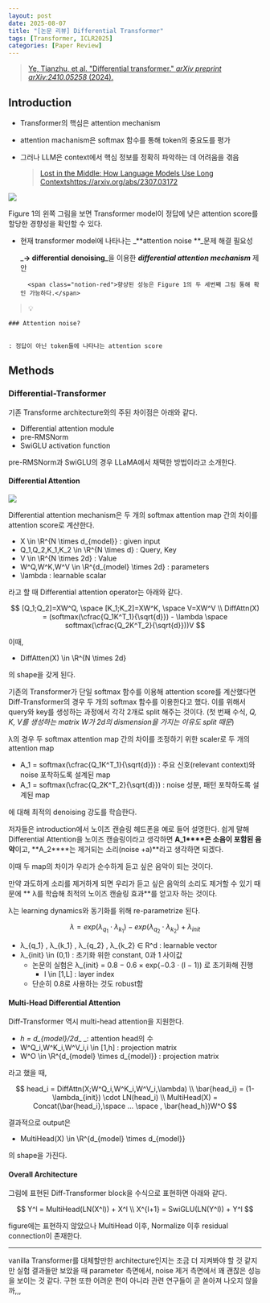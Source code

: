 ```yaml
---
layout: post
date: 2025-08-07
title: "[논문 리뷰] Differential Transformer"
tags: [Transformer, ICLR2025]
categories: [Paper Review]
---
```


> [Ye, Tianzhu, et al. "Differential transformer." ](https://arxiv.org/abs/2410.05258)[_arXiv preprint arXiv:2410.05258_](https://arxiv.org/abs/2410.05258)[ (2024).](https://arxiv.org/abs/2410.05258)



## Introduction

- Transformer의 핵심은 attention mechanism
- attention machanism은 softmax 함수를 통해 token의 중요도를 평가
- 그러나 LLM은 context에서 핵심 정보를 정확히 파악하는 데 어려움을 겪음

	> [Lost in the Middle: How Language Models Use Long Contextshttps://arxiv.org/abs/2307.03172](https://arxiv.org/abs/2307.03172)


![](https://prod-files-secure.s3.us-west-2.amazonaws.com/542b861c-36a8-4051-84e5-8804b6728dba/9083ea56-691a-4752-ae26-47f403431ac8/image.png?X-Amz-Algorithm=AWS4-HMAC-SHA256&X-Amz-Content-Sha256=UNSIGNED-PAYLOAD&X-Amz-Credential=ASIAZI2LB466RVS35VBG%2F20251008%2Fus-west-2%2Fs3%2Faws4_request&X-Amz-Date=20251008T032216Z&X-Amz-Expires=3600&X-Amz-Security-Token=IQoJb3JpZ2luX2VjEBwaCXVzLXdlc3QtMiJHMEUCICO0AdWD2N5zka4G1cXRsX35DcaqfeEVlwXnTnyW1tBAAiEAg0cPkbaRtj%2B%2BrmxK9y%2FCdoQgbo92eW%2FJrkTl3VueNAUqiAQItP%2F%2F%2F%2F%2F%2F%2F%2F%2F%2FARAAGgw2Mzc0MjMxODM4MDUiDP9ifFxItpW5Qu5%2FzircA2%2BUy83Fnfhb%2F62K4dOeuh93NrtGDHINC7%2FFHXGuldyE%2Fo26ltHIVCOYzrFAeHnCLjTg61z%2BVshv5zHQrvg3M2VAV%2BIxM7SNfZkQxf%2FNKPsqY3c5zLxLEhF6%2BsYWyEUkAP2zsTKlMOInV1zFc4%2BN29bYb8bDksbvdQaBMvp7oQUyiGoKQJDdm57p9h9RDsd4IB6Y0Kem978GXgzVBfAkcwSY9p6TFmcIdkGbw%2FHLde48n8CHMsItWwA49%2FyKIEuOSWJf7V%2BvpZWtwhuLCcRuu%2Bf4jT8XGRInakprW9upSeTCzilTDE6lFOlXWZlXsALxLpFrEyS2hbRjZufy3HOHNrqNPxsRC1duO8dcWV0fEYZaGbQ9zKmR1TxTIVd63w8t5FPb2k%2Bd2yOEIHoijnlKF6cjYoasFCyycHd7GoWUq0KPRyZeMaBw5wWG96t1Q3VILlP3d7sbZ6RbHT5IRUty8mzbUYu1f1ZD4Bh861VJKo%2BYrG05ImruyYQHQLZJ%2B5C8JsbKtujvhtPOVW7VgYker98miLbse%2BRJ7fGPpDRy5u40c0xbYLTw3ELLJVZRznYoM6jfS9FQs8vkThU47iatRM1rCXItCYVLIGLPnwv7iChZxqmy1jiwMt34djjnMO%2Bvl8cGOqUBgqhEXX47yAEhDxpQEGIBD%2FGbMLkuOqp6OTqqOYJ9C1tO8e%2BiVqCMjMKL9XAVbdei4txNVYdaWj9IZFadVfE1%2FaIOUhSPua8S6MSmSsbXgT73fqr%2F%2FuX5aFirE3E5%2BlEI1CK8rCYf21541ExyzajZ4iK2p8%2Fv0y%2FPOGgAmbSbvsTMvrrKiOEY65qvFSrBcoWu%2FGH6rdKi5%2B0kvPGWGe3M5hRAo%2B9Y&X-Amz-Signature=e9a38d0cc1051787d36acaeb9fccd92ae3a286e4650c10face104d1179cbda18&X-Amz-SignedHeaders=host&x-amz-checksum-mode=ENABLED&x-id=GetObject)


Figure 1의 왼쪽 그림을 보면 Transformer model이 정답에 낮은 attention score를 할당한 경향성을 확인할 수 있다.

- 현재 transformer model에 나타나는 _**attention noise **_문제 해결 필요성

	_**→ differential denoising**_을 이용한 _**differential attention mechanism**_ 제안


		<span class="notion-red">향상된 성능은 Figure 1의 두 세번째 그림 통해 확인 가능하다.</span>


> 💡 


	### Attention noise?


	: 정답이 아닌 token들에 나타나는 attention score



## Methods



### Differential-Transformer


기존 Transforme architecture와의 주된 차이점은 아래와 같다.

- Differential attention module
- pre-RMSNorm
- SwiGLU activation function

pre-RMSNorm과 SwiGLU의 경우 LLaMA에서 채택한 방법이라고 소개한다.



#### Differential Attention


![](https://prod-files-secure.s3.us-west-2.amazonaws.com/542b861c-36a8-4051-84e5-8804b6728dba/116d70b2-1963-4810-9167-f4c7d8a06e8f/image.png?X-Amz-Algorithm=AWS4-HMAC-SHA256&X-Amz-Content-Sha256=UNSIGNED-PAYLOAD&X-Amz-Credential=ASIAZI2LB466RVS35VBG%2F20251008%2Fus-west-2%2Fs3%2Faws4_request&X-Amz-Date=20251008T032216Z&X-Amz-Expires=3600&X-Amz-Security-Token=IQoJb3JpZ2luX2VjEBwaCXVzLXdlc3QtMiJHMEUCICO0AdWD2N5zka4G1cXRsX35DcaqfeEVlwXnTnyW1tBAAiEAg0cPkbaRtj%2B%2BrmxK9y%2FCdoQgbo92eW%2FJrkTl3VueNAUqiAQItP%2F%2F%2F%2F%2F%2F%2F%2F%2F%2FARAAGgw2Mzc0MjMxODM4MDUiDP9ifFxItpW5Qu5%2FzircA2%2BUy83Fnfhb%2F62K4dOeuh93NrtGDHINC7%2FFHXGuldyE%2Fo26ltHIVCOYzrFAeHnCLjTg61z%2BVshv5zHQrvg3M2VAV%2BIxM7SNfZkQxf%2FNKPsqY3c5zLxLEhF6%2BsYWyEUkAP2zsTKlMOInV1zFc4%2BN29bYb8bDksbvdQaBMvp7oQUyiGoKQJDdm57p9h9RDsd4IB6Y0Kem978GXgzVBfAkcwSY9p6TFmcIdkGbw%2FHLde48n8CHMsItWwA49%2FyKIEuOSWJf7V%2BvpZWtwhuLCcRuu%2Bf4jT8XGRInakprW9upSeTCzilTDE6lFOlXWZlXsALxLpFrEyS2hbRjZufy3HOHNrqNPxsRC1duO8dcWV0fEYZaGbQ9zKmR1TxTIVd63w8t5FPb2k%2Bd2yOEIHoijnlKF6cjYoasFCyycHd7GoWUq0KPRyZeMaBw5wWG96t1Q3VILlP3d7sbZ6RbHT5IRUty8mzbUYu1f1ZD4Bh861VJKo%2BYrG05ImruyYQHQLZJ%2B5C8JsbKtujvhtPOVW7VgYker98miLbse%2BRJ7fGPpDRy5u40c0xbYLTw3ELLJVZRznYoM6jfS9FQs8vkThU47iatRM1rCXItCYVLIGLPnwv7iChZxqmy1jiwMt34djjnMO%2Bvl8cGOqUBgqhEXX47yAEhDxpQEGIBD%2FGbMLkuOqp6OTqqOYJ9C1tO8e%2BiVqCMjMKL9XAVbdei4txNVYdaWj9IZFadVfE1%2FaIOUhSPua8S6MSmSsbXgT73fqr%2F%2FuX5aFirE3E5%2BlEI1CK8rCYf21541ExyzajZ4iK2p8%2Fv0y%2FPOGgAmbSbvsTMvrrKiOEY65qvFSrBcoWu%2FGH6rdKi5%2B0kvPGWGe3M5hRAo%2B9Y&X-Amz-Signature=0f78f29e4a75c215bc8c0bd8cddb6fbcd22a86f38d3c5046f8104ca0f317eb63&X-Amz-SignedHeaders=host&x-amz-checksum-mode=ENABLED&x-id=GetObject)


Differential attention mechanism은 두 개의 softmax attention map 간의 차이를 attention score로 계산한다.

- X \in \R^{N \times d\_{model}} : given input
- Q\_1,Q\_2,K\_1,K\_2 \in \R^{N \times d} : Query, Key
- V \in \R^{N \times 2d} : Value
- W^Q,W^K,W^V \in \R^{d\_{model} \times 2d} : parameters
- \lambda : learnable scalar

라고 할 때 Differential attention operator는 아래와 같다.


$$
[Q_1;Q_2]=XW^Q, \space [K_1;K_2]=XW^K, \space V=XW^V \\
DiffAttn(X) = (softmax(\cfrac{Q_1K^T_1}{\sqrt{d}}) - \lambda \space softmax(\cfrac{Q_2K^T_2}{\sqrt{d}}))V
$$


이때,

- DiffAtten(X) \in \R^{N \times 2d}

의 shape을 갖게 된다.


기존의 Transformer가 단일 softmax 함수를 이용해 attention score를 계산했다면 Diff-Transformer의 경우 두 개의 softmax 함수를 이용한다고 했다. 이를 위해서 query와 key를 생성하는 과정에서 각각 2개로 split 해주는 것이다. <span class="notion-red">(첫 번째 수식, </span><span class="notion-red">_Q, K, V를 생성하는 matrix W가 2d의 dismension을 가지는 이유도 split 때문_</span><span class="notion-red">)</span>


 λ의 경우 두 softmax attention map 간의 차이를 조정하기 위한 scaler로 두 개의 attention map

- A\_1 = softmax(\cfrac{Q\_1K^T\_1}{\sqrt{d}}) : 주요 신호(relevant context)와 noise 포착하도록 설계된 map
- A\_1 = softmax(\cfrac{Q\_2K^T\_2}{\sqrt{d}}) : noise 성분, 패턴 포착하도록 설계된 map 

에 대해 최적의 denoising 강도를 학습한다.


저자들은 introduction에서 노이즈 캔슬링 헤드폰을 예로 들어 설명한다. 쉽게 말해 Differential Attention을 노이즈 캔슬링이라고 생각하면 **A\_1****은 소음이 포함된 음악**이고, **A\_2****는 제거되는 소리(noise +a)**라고 생각하면 되겠다. 


이때 두 map의 차이가 우리가 순수하게 듣고 싶은 음악이 되는 것이다. 


만약 과도하게 소리를 제거하게 되면 우리가 듣고 싶은 음악의 소리도 제거할 수 있기 때문에 ** λ를 학습해 최적의 노이즈 캔슬링 효과**를 얻고자 하는 것이다.


λ는 learning dynamics와 동기화를 위해 re-parametrize 된다.


$$
\lambda = exp(\lambda_{q_1} \cdot \lambda_{k_1}) - exp(\lambda_{q_2} \cdot \lambda_{k_2}) + \lambda_{init}
$$

- λ\_{q\_1} , λ\_{k\_1} , λ\_{q\_2} , λ\_{k\_2} ∈ R^d : learnable vector
- λ\_{init} \in (0,1) : 초기화 위한 constant, 0과 1 사이값
	- 논문의 실험은 λ\_{init} = 0.8 − 0.6 × exp(−0.3 · (l − 1)) 로 초기화해 진행
		- l \in [1,L] : layer index
	- 단순히 0.8로 사용하는 것도 robust함


#### **Multi-Head Differential Attention**


Diff-Transformer 역시 multi-head attention을 지원한다.

- _h = d\_{model}/2d__ _: attention head의 수
- W^Q\_i,W^K\_i,W^V\_i,i \in [1,h] : projection matrix
- W^O \in \R^{d\_{model} \times d\_{model}} : projection matrix

라고 했을 때,


$$
head_i = DiffAttn(X;W^Q_i,W^K_i,W^V_i,\lambda) \\
\bar{head_i} = (1-\lambda_{init}) \cdot LN(head_i) \\
MultiHead(X) = Concat(\bar{head_i},\space ... \space , \bar{head_h})W^O
$$


결과적으로 output은

- MultiHead(X) \in \R^{d\_{model} \times d\_{model}}

의 shape을 가진다.



#### Overall Architecture


그림에 표현된 Diff-Transformer block을 수식으로 표현하면 아래와 같다.


$$
Y^l = MultiHead(LN(X^l)) + X^l \\
X^{l+1} = SwiGLU(LN(Y^l)) + Y^l
$$


figure에는 표현하지 않았으나 MultiHead 이후, Normalize 이후 residual connection이 존재한다.


---


vanilla Transformer를 대체할만한 architecture인지는 조금 더 지켜봐야 할 것 같지만 실험 결과들만 보았을 때 parameter 측면에서, noise 제거 측면에서 꽤 괜찮은 성능을 보이는 것 같다. 구현 또한 어려운 편이 아니라 관련 연구들이 곧 쏟아져 나오지 않을까,,,

